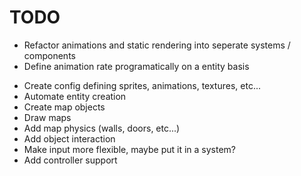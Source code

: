 # TODO

+ Refactor animations and static rendering into seperate systems / components
+ Define animation rate programatically on a entity basis
- Create config defining sprites, animations, textures, etc...
- Automate entity creation
- Create map objects
- Draw maps
- Add map physics (walls, doors, etc...)
- Add object interaction
- Make input more flexible, maybe put it in a system?
- Add controller support
